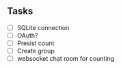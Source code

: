 ## Tasks

- [ ] SQLite connection
- [ ] OAuth?
- [ ] Presist count
- [ ] Create group
- [ ] websocket chat room for counting
